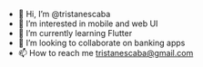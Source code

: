 - 👋 Hi, I’m @tristanescaba
- 👀 I’m interested in mobile and web UI
- 🌱 I’m currently learning Flutter
- 💞️ I’m looking to collaborate on banking apps
- 📫 How to reach me tristanescaba@gmail.com

<!---
tristanescaba/tristanescaba is a ✨ special ✨ repository because its `README.md` (this file) appears on your GitHub profile.
You can click the Preview link to take a look at your changes.
--->
